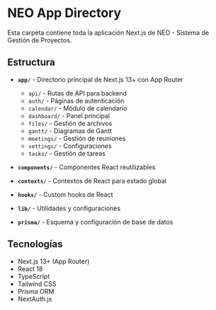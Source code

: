 
# NEO App Directory

Esta carpeta contiene toda la aplicación Next.js de NEO - Sistema de Gestión de Proyectos.

## Estructura

- **`app/`** - Directorio principal de Next.js 13+ con App Router
  - `api/` - Rutas de API para backend
  - `auth/` - Páginas de autenticación
  - `calendar/` - Módulo de calendario
  - `dashboard/` - Panel principal
  - `files/` - Gestión de archivos
  - `gantt/` - Diagramas de Gantt
  - `meetings/` - Gestión de reuniones
  - `settings/` - Configuraciones
  - `tasks/` - Gestión de tareas

- **`components/`** - Componentes React reutilizables
- **`contexts/`** - Contextos de React para estado global
- **`hooks/`** - Custom hooks de React
- **`lib/`** - Utilidades y configuraciones
- **`prisma/`** - Esquema y configuración de base de datos

## Tecnologías

- Next.js 13+ (App Router)
- React 18
- TypeScript
- Tailwind CSS
- Prisma ORM
- NextAuth.js
